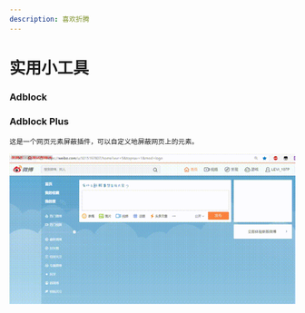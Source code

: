 ```yaml
---
description: 喜欢折腾
---
```


# 实用小工具

### Adblock

### Adblock Plus

    这是一个网页元素屏蔽插件，可以自定义地屏蔽网页上的元素。

![1. &#x5C4F;&#x853D;&#x4E86;&#x672A;&#x5173;&#x6CE8;&#x4EBA;&#x7684;&#x5FAE;&#x535A;&#x63A8;&#x5E7F; 2. &#x5C4F;&#x853D;&#x4E86;&#x641C;&#x7D22;&#x6846;&#x7684;&#x5FAE;&#x535A;&#x70ED;&#x641C;](../.gitbook/assets/20210316_133728-00_00_00-00_00_30.gif)

